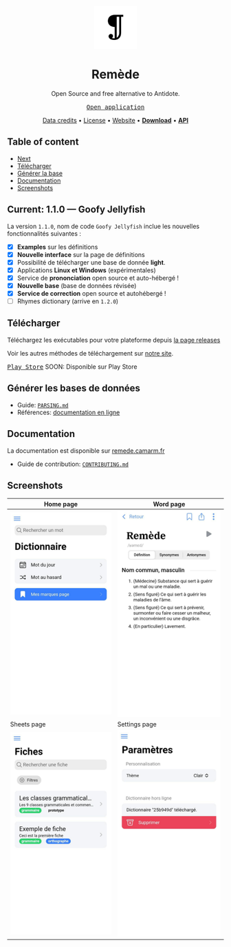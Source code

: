 <div align="center">
<br>
<br>
<img alt="Remede icon" src=".github/icon.png" height="100" width="100">

# Remède
Open Source and free alternative to Antidote.

[<kbd>Open application</kbd>](https://remede-app.camarm.fr)

[Data credits](https://remede.camarm.fr/FR#données-remède) • [License](https://github.com/camarm-dev/remede/blob/main/LICENSE) • [Website](https://remede.camarm.fr) • **[Download](https://remede.camarm.fr/download)** • **[API](https://api-remede.camarm.fr/docs)**

</div>

## Table of content
- [Next](#next-110)
- [Télécharger](#télécharger)
- [Générer la base](#générer-les-bases-de-données)
- [Documentation](#documentation)
- [Screenshots](#screenshots)

## Current: 1.1.0 — Goofy Jellyfish

La version `1.1.0`, nom de code `Goofy Jellyfish` inclue les nouvelles fonctionnalités suivantes :
- [x] **Examples** sur les définitions
- [x] **Nouvelle interface** sur la page de définitions
- [x] Possibilité de télécharger une base de donnée **light**.
- [x] Applications **Linux et Windows** (expérimentales)
- [x] Service de **prononciation** open source et auto-hébergé !
- [x] **Nouvelle base** (base de données révisée)
- [x] **Service de correction** open source et autohébergé !
- [ ] Rhymes dictionary (arrive en `1.2.0`)

## Télécharger

Téléchargez les exécutables pour votre plateforme depuis [la page releases](/releases)

Voir les autres méthodes de téléchargement sur [notre site](https://remede.camarm.fr).

[<kbd>Play Store</kbd>]()
SOON: Disponible sur Play Store

## Générer les bases de données

- Guide: [`PARSING.md`](https://github.com/camarm-dev/remede/blob/main/PARSING.md)
- Références: [documentation en ligne](https://remede.camarm.fr/FR#donn%C3%A9es)

## Documentation

La documentation est disponible sur [remede.camarm.fr](https://remede.camarm.fr)
- Guide de contribution: [`CONTRIBUTING.md`](https://github.com/camarm-dev/remede/blob/main/CONTRIBUTING.md)

## Screenshots

| Home page                           | Word page                               |
|-------------------------------------|-----------------------------------------|
| ![homepage](.github/home.jpeg)      | ![word page](.github/word.jpeg)         |
| Sheets page                         | Settings page                           |
| ![sheets page](.github/sheets.jpeg) | ![settings page](.github/settings.jpeg) |
  
